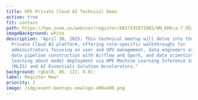 ```yaml
---
title: HPE Private Cloud AI Technical Demo
active: true
fit: contain
path: https://hpe.zoom.us/webinar/register/6017435873902/WN_KHkca-7_REajLE5Z-JvDfw
imageBackground: white
description: "April 30, 2025: This technical meetup will delve into the HPE
  Private Cloud AI platform, offering role-specific walkthroughs for
  administrators focusing on user and GPU management, data engineers exploring
  data pipeline construction with Airflow and Spark, and data scientists
  learning about model deployment via HPE Machine Learning Inference Software
  (MLIS) and AI Essentials Solution Accelerators."
background: rgba(0, 86, 122, 0.8);
label: Register Now!
priority: 2
image: /img/event-meetups-newlogo-400x400.png
---
```

